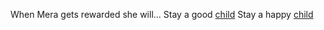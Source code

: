 When Mera gets rewarded she will...
Stay a good [child](good-child.md)
Stay a happy [child](happy-child.md)